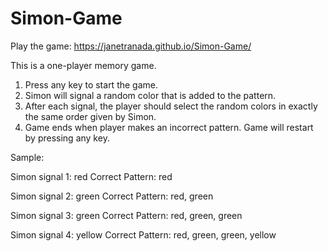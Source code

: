 # Simon-Game

Play the game: https://janetranada.github.io/Simon-Game/

This is a one-player memory game.

1. Press any key to start the game.
2. Simon will signal a random color that is added to the pattern.
3. After each signal, the player should select the random colors in exactly the same order given by Simon.
4. Game ends when player makes an incorrect pattern. Game will restart by pressing any key.


Sample:

Simon signal 1: red
Correct Pattern: red

Simon signal 2: green
Correct Pattern: red, green

Simon signal 3: green
Correct Pattern: red, green, green

Simon signal 4: yellow
Correct Pattern: red, green, green, yellow
